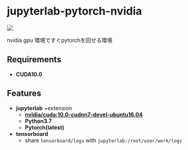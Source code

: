 # jupyterlab-pytorch-nvidia

<a href='https://hub.docker.com/r/syunyooo/jupyterlab-pytorch-nvidia'> ![](https://img.shields.io/docker/cloud/build/syunyooo/jupyterlab-pytorch-nvidia.svg?logo=docker&logoColor=white&style=for-the-badge)</a> 

nvidia gpu 環境ですぐpytorchを回せる環境

## Requirements

- **CUDA10.0**

## Features

- **jupyterlab** +extension
  - **[nvidia/cuda:10.0-cudnn7-devel-ubuntu16.04](https://hub.docker.com/r/nvidia/cuda)**
  - **Python3.7**
  - **Pytorch(latest)**
- **tensorboard**
    - share `tensorboard/logs`  with  `jupyterlab:/root/user/work/logs`

